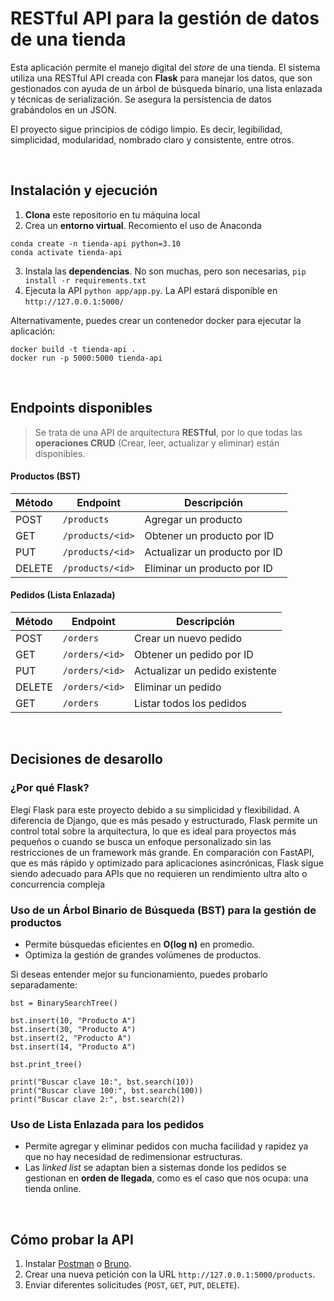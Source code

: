 # RESTful API para la gestión de datos de una tienda

Esta aplicación permite el manejo digital del _store_ de una tienda. El sistema utiliza una RESTful API creada con **Flask** para manejar los datos, que son gestionados con ayuda de un árbol de búsqueda binario, una lista enlazada y técnicas de serialización. Se asegura la persistencia de datos grabándolos en un JSON.

El proyecto sigue principios de código limpio. Es decir, legibilidad, simplicidad, modularidad, nombrado claro y consistente, entre otros.

&nbsp;

## Instalación y ejecución

1. **Clona** este repositorio en tu máquina local
2. Crea un **entorno virtual**. Recomiento el uso de Anaconda

```
conda create -n tienda-api python=3.10
conda activate tienda-api
```

3. Instala las **dependencias**. No son muchas, pero son necesarias, `pip install -r requirements.txt`
4. Ejecuta la API `python app/app.py`. La API estará disponible en `http://127.0.0.1:5000/`

Alternativamente, puedes crear un contenedor docker para ejecutar la aplicación:

```
docker build -t tienda-api .
docker run -p 5000:5000 tienda-api
````

&nbsp;

## Endpoints disponibles
> Se trata de una API de arquitectura **RESTful**, por lo que todas las **operaciones CRUD** (Crear, leer, actualizar y eliminar) están disponibles.

#### Productos (BST)
| Método | Endpoint           | Descripción                       |
|--------|--------------------|-----------------------------------|
| POST   | `/products`        | Agregar un producto              |
| GET    | `/products/<id>`   | Obtener un producto por ID       |
| PUT    | `/products/<id>`   | Actualizar un producto por ID    |
| DELETE | `/products/<id>`   | Eliminar un producto por ID      |

#### Pedidos (Lista Enlazada)
| Método | Endpoint       | Descripción                          |
|--------|---------------|--------------------------------------|
| POST   | `/orders`      | Crear un nuevo pedido               |
| GET    | `/orders/<id>` | Obtener un pedido por ID            |
| PUT    | `/orders/<id>` | Actualizar un pedido existente      |
| DELETE | `/orders/<id>` | Eliminar un pedido                  |
| GET    | `/orders`      | Listar todos los pedidos            |


&nbsp;

## Decisiones de desarollo

### **¿Por qué Flask?**
Elegí Flask para este proyecto debido a su simplicidad y flexibilidad. A diferencia de Django, que es más pesado y estructurado, Flask permite un control total sobre la arquitectura, lo que es ideal para proyectos más pequeños o cuando se busca un enfoque personalizado sin las restricciones de un framework más grande. En comparación con FastAPI, que es más rápido y optimizado para aplicaciones asincrónicas, Flask sigue siendo adecuado para APIs que no requieren un rendimiento ultra alto o concurrencia compleja

### **Uso de un Árbol Binario de Búsqueda (BST) para la gestión de productos**
- Permite búsquedas eficientes en **O(log n)** en promedio.
- Optimiza la gestión de grandes volúmenes de productos.

Si deseas entender mejor su funcionamiento, puedes probarlo separadamente:

```
bst = BinarySearchTree()

bst.insert(10, "Producto A")
bst.insert(30, "Producto A")
bst.insert(2, "Producto A")
bst.insert(14, "Producto A")

bst.print_tree()

print("Buscar clave 10:", bst.search(10))
print("Buscar clave 100:", bst.search(100))
print("Buscar clave 2:", bst.search(2))
````

### **Uso de Lista Enlazada para los pedidos**
- Permite agregar y eliminar pedidos con mucha facilidad y rapidez ya que no hay necesidad de redimensionar estructuras.
- Las *linked list* se adaptan bien a sistemas donde los pedidos se gestionan en **orden de llegada**, como es el caso que nos ocupa: una tienda online.

&nbsp;

## Cómo probar la API

1. Instalar [Postman](https://www.postman.com/) o [Bruno](https://www.usebruno.com/).
2. Crear una nueva petición con la URL `http://127.0.0.1:5000/products`.
3. Enviar diferentes solicitudes (`POST`, `GET`, `PUT`, `DELETE`).

